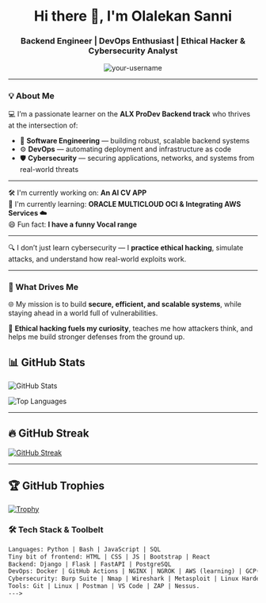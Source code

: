 <h1 align="center">Hi there 👋, I'm Olalekan Sanni</h1>
<h3 align="center">Backend Engineer | DevOps Enthusiast | Ethical Hacker & Cybersecurity Analyst</h3>

<p align="center">
  <img src="https://komarev.com/ghpvc/?username=your-username&label=Profile%20views&color=0e75b6&style=flat" alt="your-username" />
</p>

---

### 💡 About Me

💻 I’m a passionate learner on the **ALX ProDev Backend track** who thrives at the intersection of:

- 🔧 **Software Engineering** — building robust, scalable backend systems
- ⚙️ **DevOps** — automating deployment and infrastructure as code
- 🛡️ **Cybersecurity** — securing applications, networks, and systems from real-world threats
---

🛠️ I'm currently working on: **An AI CV APP**  
🌱 I'm currently learning: **ORACLE MULTICLOUD OCI & Integrating AWS Services ☁️**  
😄 Fun fact: **I have a funny Vocal range**

---
🔍 I don’t just learn cybersecurity — I **practice ethical hacking**, simulate attacks, and understand how real-world exploits work.

---

### 🧭 What Drives Me

🌐 My mission is to build **secure, efficient, and scalable systems**, while staying ahead in a world full of vulnerabilities.

🧠 **Ethical hacking fuels my curiosity**, teaches me how attackers think, and helps me build stronger defenses from the ground up.


## 📊 GitHub Stats

![GitHub Stats](https://github-readme-stats.vercel.app/api?username=1magnova&show_icons=true&theme=radical&count_private=true)

![Top Languages](https://github-readme-stats.vercel.app/api/top-langs/?username=1magnova&layout=compact&theme=radical)

---

## 🔥 GitHub Streak

[![GitHub Streak](https://streak-stats.demolab.com/?user=1MAGNOVA&theme=radical)](https://git.io/streak-stats)

---

## 🏆 GitHub Trophies

[![Trophy](https://github-profile-trophy.vercel.app/?username=1MAGNOVA&theme=radical)](https://github.com/ryo-ma/github-profile-trophy)






### 🛠️ Tech Stack & Toolbelt

```html
Languages: Python | Bash | JavaScript | SQL
Tiny bit of frontend: HTML | CSS | JS | Bootstrap | React
Backend: Django | Flask | FastAPI | PostgreSQL
DevOps: Docker | GitHub Actions | NGINX | NGROK | AWS (learning) | GCP(learning)
Cybersecurity: Burp Suite | Nmap | Wireshark | Metasploit | Linux Hardening | OWASP 
Tools: Git | Linux | Postman | VS Code | ZAP | Nessus.
--->

